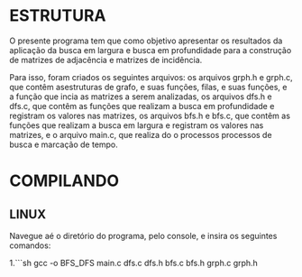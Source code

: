 # ESTRUTURA
<p>O presente programa tem que como objetivo apresentar os resultados da aplicação
da busca em largura e busca em profundidade para a construção de matrizes de
adjacência e matrizes de incidência.<p>
<p>Para isso, foram criados os seguintes arquivos: os arquivos grph.h e grph.c, 
que contêm asestruturas de grafo, e suas funções, filas, e suas funções, e
a função que incia as matrizes a serem analizadas, os arquivos dfs.h e dfs.c,
que contêm as funções que realizam a busca em profundidade e registram os 
valores nas matrizes, os arquivos bfs.h e bfs.c, que contêm as funções que 
realizam a busca em largura e registram os valores nas matrizes, e o arquivo
main.c, que realiza do o processos processos de busca e marcação de tempo.<p>

# COMPILANDO
## LINUX
Navegue aé o diretório do programa, pelo console, e insira os seguintes comandos:
  
1.```sh
  gcc -o BFS_DFS main.c dfs.c dfs.h bfs.c bfs.h grph.c grph.h  
```
